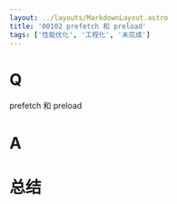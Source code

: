 ```yaml
---
layout: ../layouts/MarkdownLayout.astro
title: '00102 prefetch 和 preload'
tags: ['性能优化', '工程化', '未完成']
---
```


# Q

prefetch 和 preload

# A



# 总结



<script>
  function func() {

  }
  
</script>